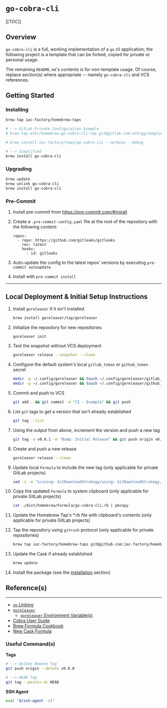 # `go-cobra-cli`

[[_TOC_]]

## Overview

`go-cobra-cli` is a full, working implementation of a `go` cli application; the following
project is a template that can be forked, copied for private or personal usage.

The remaining `README.md`'s contents is for non-template usage. Of course, replace
section(s) where appropriate -- namely `go-cobra-cli` and VCS references.

## Getting Started

### Installing

```bash
brew tap iac-factory/homebrew-taps

# --> GitLab Private Configuration Example
# brew tap ethr/homebrew-go-cobra-cli-tap git@gitlab.com:ethrgg/templates/homebrew-go-cobra-cli-tap

# brew install iac-factory/taps/go-cobra-cli --verbose --debug

# --> Simplified
brew install go-cobra-cli
```

### Upgrading

```bash
brew update
brew unlink go-cobra-cli
brew install go-cobra-cli
```

### Pre-Commit

1. Install pre-commit from https://pre-commit.com/#install
2. Create a `.pre-commit-config.yaml` file at the root of the repository with the following content:

   ```
   repos:
     - repo: https://github.com/gitleaks/gitleaks
       rev: latest
       hooks:
         - id: gitleaks
   ```

3. Auto-update the config to the latest repos' versions by executing `pre-commit autoupdate`
4. Install with `pre-commit install`

---

## Local Deployment & Initial Setup Instructions

1. Install `goreleaser` if it isn't installed

    ```bash
    brew install goreleaser/tap/goreleaser
    ```

1. Initialize the repository for new repositories

    ```bash
    goreleaser init
    ```

1. Test the snapshot without VCS deployment

    ```bash
    goreleaser release --snapshot --clean
    ```

1. Configure the default system's local `gitlab_token` or `github_token` secret

    ```bash
    mkdir -p ~/.config/goreleaser && touch ~/.config/goreleaser/gitlab_token
    mkdir -p ~/.config/goreleaser && touch ~/.config/goreleaser/github_token
    ```

1. Commit and push to VCS

    ```bash
    git add . && git commit -m "CI - Example" && git push
    ```

1. List `git` tags to get a version that isn't already established

    ```bash
    git tag --list
    ```

1. Using the output from above, increment the version and push a new tag

    ```bash
    git tag -a v0.0.1 -m "Bump: Initial Release" && git push origin v0.0.1
    ```

1. Create and push a new release

    ```bash
    goreleaser release --clean
    ```

1. Update local `Formula` to include the new tag (only applicable for private GitLab projects)

    ```bash
    sed -i -e "s/using: GitDownloadStrategy/using: GitDownloadStrategy, tag: \"$(git tag --points-at HEAD)\"/g" ./dist/homebrew/Formula/go-cobra-cli.rb
    ```

1. Copy the updated `Formula` to system clipboard (only applicable for private GitLab projects)

    ```bash
    cat ./dist/homebrew/Formula/go-cobra-cli.rb | pbcopy
    ```

1. Update the Homebrew Tap's *.rb file with clipboard's contents (only applicable for private GitLab projects)

1. Tap the repository using `git+ssh` protocol (only applicable for private repositories)

    ```bash
    brew tap iac-factory/homebrew-taps git@github.com:iac-factory/homebrew-taps
    ```

1. Update the Cask if already established

    ```bash
    brew update
    ```

1. Install the package (see the [installation](#installing) section)

## Reference(s)

---

- [`go` Linking](https://www.digitalocean.com/community/tutorials/using-ldflags-to-set-version-information-for-go-applications?utm_source=reddit&utm_medium=social&utm_campaign=do-ldflags)
- [`goreleaser`](https://goreleaser.com/install/)
  - [`goreleaser` Environment Variable(s)](https://goreleaser.com/customization/env/)
- [Cobra User Guide](https://github.com/spf13/cobra/blob/main/site/content/user_guide.md)
- [Brew Formula Cookbook](https://github.com/Homebrew/brew/blob/master/docs/Formula-Cookbook.md)
- [New Cask Formula](https://github.com/Homebrew/homebrew-cask)

### Useful Command(s)

**Tags**

```bash
# --> Delete Remote Tag
git push origin --delete v0.0.0

# --> HEAD Tag
git tag --points-at HEAD
```

**SSH Agent**

```bash
eval "$(ssh-agent -s)"
```
